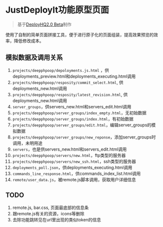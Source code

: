 # JustDeployIt功能原型页面 #

> 基于[DeployHQ2.0 Beta][1]制作

使用了自制的简单页面拼接工具，便于进行原子化的页面组装，提高效果预览的效率，降低修改成本。

## 模拟数据及调用关系 ##

1. `projects/deepphpoop/depoloyments.js.html` ，供deployments_preview.html和deployments_executing.html调用
2. `projects/deepphpoop/resposity/commit_select.html`, 供deployments_new.html调用
3. `projects/deepphpoop/resposity/latest_revision.html`, 供deployments_new.html调用
5. `server_groups`，供servers_new.html和servers_edit.html调用
 1. `projects/deepphpoop/server_groups/index_empty.html`，无初始数据
 2. `projects/deepphpoop/server_groups/index.html`，有初始数据
 3. `projects/deepphpoop/server_groups/edit.html`，编辑server_groups的模拟数据
 4. `projects/deepphpoop/server_groups/new_reponse`，添加server_groups时调用，未明用途
7. `servers`，也是供servers_new.html和servers_edit.html调用
 1. `projects/deepphpoop/servers/new.html`，ftp类型的服务器
 2. `projects/deepphpoop/servers/new_ssh.html`，ssh类型的服务器
4. `deployments_poll.json`，供deployments_executing.html调用
3. `commands_line_response.html`，供commands_index_list.html调用
4. `remote/user_data.js`，被remote.js脚本调用，获取用户详细信息

## TODO ##

1. remote.js, bar.css, 页面最底部的信息条
2. 跟remote.js有关的资源，icons等删除
2. 去除功能跳转见在url里出现的类似token的信息

[1]: https://treetree.beta.deployhq.com/login